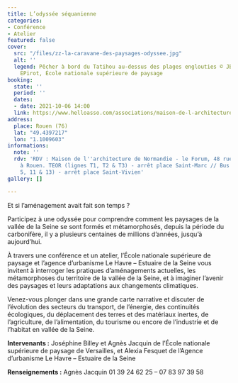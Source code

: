 ```yaml
---
title: L’odyssée séquanienne
categories:
- Conférence
- Atelier
featured: false
cover:
  src: "/files/zz-la-caravane-des-paysages-odyssee.jpg"
  alt: ''
  legend: Pêcher à bord du Tatihou au-dessus des plages englouties © JBilley, AJacquin,
    EPirot, École nationale supérieure de paysage
booking:
  state: ''
  period: ''
  dates:
  - date: 2021-10-06 14:00
  link: https://www.helloasso.com/associations/maison-de-l-architecture-de-normandie-le-forum/evenements/l-odyssee-sequanienne
address:
  place: Rouen (76)
  lat: "49.4397217"
  lon: "1.1009603"
informations:
  note: ''
  rdv: 'RDV : Maison de l''architecture de Normandie - le Forum, 48 rue Victor Hugo
    à Rouen. TEOR (lignes T1, T2 & T3) - arrêt place Saint-Marc // Bus (lignes F2,
    5, 11 & 13) - arrêt place Saint-Vivien'
gallery: []

---
```

Et si l’aménagement avait fait son temps ?

Participez à une odyssée pour comprendre comment les paysages de la vallée de la Seine se sont formés et métamorphosés, depuis la période du carbonifère, il y a plusieurs centaines de millions d’années, jusqu’à aujourd’hui.

À travers une conférence et un atelier, l’École nationale supérieure de paysage et l’agence d’urbanisme Le Havre – Estuaire de la Seine vous invitent à interroger les pratiques d’aménagements actuelles, les métamorphoses du territoire de la vallée de la Seine, et à imaginer l’avenir des paysages et leurs adaptations aux changements climatiques.

Venez-vous plonger dans une grande carte narrative et discuter de l’évolution des secteurs du transport, de l’énergie, des continuités écologiques, du déplacement des terres et des matériaux inertes, de l’agriculture, de l’alimentation, du tourisme ou encore de l’industrie et de l’habitat en vallée de la Seine.

**Intervenants :** Joséphine Billey et Agnès Jacquin de l’École nationale supérieure de paysage de Versailles, et Alexia Fesquet de l’Agence d’urbanisme Le Havre – Estuaire de la Seine

**Renseignements :** Agnès Jacquin 01 39 24 62 25 – 07 83 97 39 58